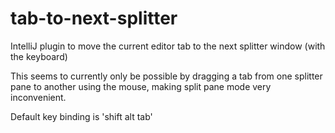 tab-to-next-splitter
====================

IntelliJ plugin to move the current editor tab to the next splitter window (with the keyboard)

This seems to currently only be possible by dragging a tab from one splitter pane to another
using the mouse, making split pane mode very inconvenient.

Default key binding is 'shift alt tab'